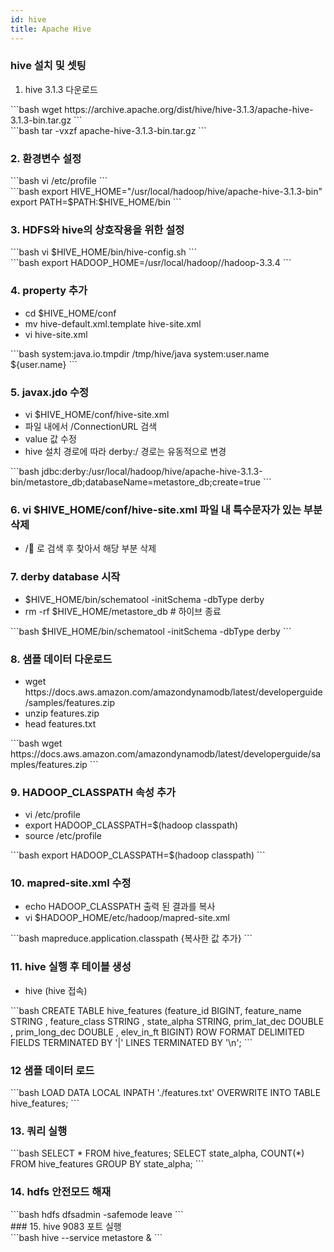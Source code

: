 ```yaml
---
id: hive
title: Apache Hive
---
```


### hive 설치 및 셋팅

1. hive 3.1.3 다운로드
<div style={{marginLeft:'3.5rem'}}>
```bash
wget https://archive.apache.org/dist/hive/hive-3.1.3/apache-hive-3.1.3-bin.tar.gz
```
</div>
<div style={{marginLeft:'3.5rem'}}>
```bash
tar -vxzf apache-hive-3.1.3-bin.tar.gz
```
</div>

### 2. 환경변수 설정
<div style={{marginLeft:'3.5rem'}}>
```bash
vi /etc/profile 
```
</div>
<div style={{marginLeft:'3.5rem'}}>
```bash
export HIVE_HOME="/usr/local/hadoop/hive/apache-hive-3.1.3-bin"
export PATH=$PATH:$HIVE_HOME/bin
```
</div>

### 3. HDFS와 hive의 상호작용을 위한 설정
<div style={{marginLeft:'3.5rem'}}>
```bash
vi $HIVE_HOME/bin/hive-config.sh 
```
</div>
<div style={{marginLeft:'3.5rem'}}>
```bash
export HADOOP_HOME=/usr/local/hadoop//hadoop-3.3.4 
```
</div>

### 4. property 추가
<ul style={{marginLeft:'3rem'}}>
    <li>cd $HIVE_HOME/conf</li>
    <li>mv hive-default.xml.template hive-site.xml </li>
    <li>vi hive-site.xml </li>
</ul>
<div style={{marginLeft:'3.5rem'}}>
```bash
<property>
    <name>system:java.io.tmpdir</name> 
    <value>/tmp/hive/java</value> 
</property> 
<property> 
  <name>system:user.name</name> 
  <value>${user.name}</value> 
</property>
```
</div>

### 5. javax.jdo 수정
<ul style={{marginLeft:'3rem'}}>
    <li>vi $HIVE_HOME/conf/hive-site.xml</li>
    <li>파일 내에서  /ConnectionURL 검색</li>
    <li>value 값 수정</li>
    <li>hive 설치 경로에 따라 derby:/ 경로는 유동적으로 변경</li>
</ul>
<div style={{marginLeft:'3.5rem'}}>
```bash
jdbc:derby:/usr/local/hadoop/hive/apache-hive-3.1.3-bin/metastore_db;databaseName=metastore_db;create=true 
```
</div>

### 6. vi $HIVE_HOME/conf/hive-site.xml 파일 내 특수문자가 있는 부분 삭제
<ul style={{marginLeft:'3rem'}}>
    <li>/&#8; 로 검색 후 찾아서 해당 부분 삭제</li>
</ul>

### 7. derby database 시작
<ul style={{marginLeft:'3rem'}}>
    <li>$HIVE_HOME/bin/schematool -initSchema -dbType derby</li>
    <li>rm -rf $HIVE_HOME/metastore_db # 하이브 종료</li>
</ul>
<div style={{marginLeft:'3.5rem'}}>
```bash
$HIVE_HOME/bin/schematool -initSchema -dbType derby
```
</div>

### 8. 샘플 데이터 다운로드
<ul style={{marginLeft:'3rem'}}>
    <li>wget https://docs.aws.amazon.com/amazondynamodb/latest/developerguide/samples/features.zip</li>
    <li>unzip features.zip</li>
    <li>head features.txt</li>
</ul>
<div style={{marginLeft:'3.5rem'}}>
```bash
wget https://docs.aws.amazon.com/amazondynamodb/latest/developerguide/samples/features.zip
```
</div>

### 9. HADOOP_CLASSPATH 속성 추가
<ul style={{marginLeft:'3rem'}}>
    <li>vi /etc/profile</li>
    <li>export HADOOP_CLASSPATH=$(hadoop classpath)</li>
    <li>source /etc/profile</li>
</ul>
<div style={{marginLeft:'3.5rem'}}>
```bash
export HADOOP_CLASSPATH=$(hadoop classpath)
```
</div>

### 10. mapred-site.xml 수정
<ul style={{marginLeft:'3rem'}}>
    <li>echo HADOOP_CLASSPATH 출력 된 결과를 복사</li>
    <li>vi $HADOOP_HOME/etc/hadoop/mapred-site.xml</li>
</ul>
<div style={{marginLeft:'3.5rem'}}>
```bash
<property> 
    <name>mapreduce.application.classpath</name>
    <value>{복사한 값 추가}</value> 
</property>
```
</div>

### 11. hive 실행 후 테이블 생성
<ul style={{marginLeft:'3rem'}}>
    <li>hive (hive 접속)</li>
</ul>
<div style={{marginLeft:'3.5rem'}}>
```bash
CREATE TABLE hive_features
    (feature_id             BIGINT,
    feature_name            STRING ,
    feature_class           STRING ,
    state_alpha             STRING,
    prim_lat_dec            DOUBLE ,
    prim_long_dec           DOUBLE ,
    elev_in_ft              BIGINT)
    ROW FORMAT DELIMITED
    FIELDS TERMINATED BY '|'
    LINES TERMINATED BY '\n';
```
</div>

### 12 샘플 데이터 로드
<div style={{marginLeft:'3.5rem'}}>
```bash
LOAD DATA
    LOCAL
    INPATH './features.txt'
    OVERWRITE
    INTO TABLE hive_features;
```
</div>

### 13. 쿼리 실행
<div style={{marginLeft:'3.5rem'}}>
```bash
SELECT * FROM hive_features;
SELECT state_alpha, COUNT(*) FROM hive_features GROUP BY state_alpha;
```
</div>

### 14. hdfs 안전모드 해재
<div style={{marginLeft:'3.5rem'}}>
```bash
hdfs dfsadmin -safemode leave
```
</div>
### 15. hive 9083 포트 실행
<div style={{marginLeft:'3.5rem'}}>
```bash
hive --service metastore &
```
</div>